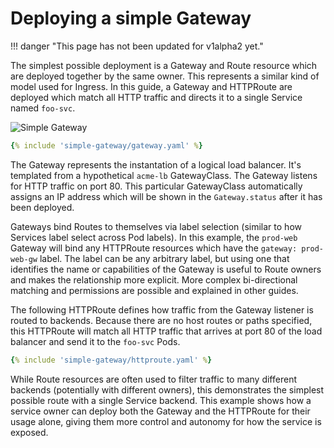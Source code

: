# Deploying a simple Gateway

!!! danger "This page has not been updated for v1alpha2 yet."

The simplest possible deployment is a Gateway and Route resource which are
deployed together by the same owner. This represents a similar kind of model
used for Ingress. In this guide, a Gateway and HTTPRoute are deployed which
match all HTTP traffic and directs it to a single Service named `foo-svc`. 

![Simple Gateway](/images/single-service-gateway.png)

```yaml  
{% include 'simple-gateway/gateway.yaml' %} 
```

The Gateway represents the instantation of a logical load balancer. It's
templated from a hypothetical `acme-lb` GatewayClass. The Gateway listens for
HTTP traffic on port 80. This particular GatewayClass automatically assigns an
IP address which will be shown in the `Gateway.status` after it has been
deployed. 

Gateways bind Routes to themselves via label selection (similar to how Services
label select across Pod labels). In this example, the `prod-web` Gateway will
bind any HTTPRoute resources which have the `gateway: prod-web-gw` label. The
label can be any arbitrary label, but using one that identifies the name or
capabilities of the Gateway is useful to Route owners and makes the relationship
more explicit. More complex bi-directional matching and permissions are possible
and explained in other guides.

The following HTTPRoute defines how traffic from the Gateway listener is routed
to backends. Because there are no host routes or paths specified, this HTTPRoute
will match all HTTP traffic that arrives at port 80 of the load balancer and
send it to the `foo-svc` Pods. 

```yaml  
{% include 'simple-gateway/httproute.yaml' %} 
```

While Route resources are often used to filter traffic to many different
backends (potentially with different owners), this demonstrates the simplest
possible route with a single Service backend. This example shows how a service
owner can deploy both the Gateway and the HTTPRoute for their usage alone,
giving them more control and autonomy for how the service is exposed.
